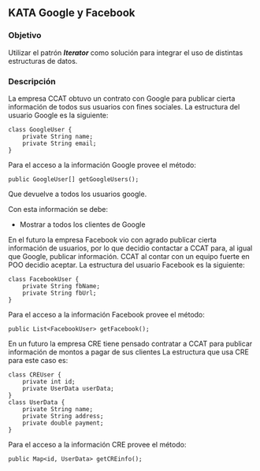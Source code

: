 ## KATA Google y Facebook ##

### Objetivo ###
Utilizar el patrón ***Iterator*** como solución para integrar el uso de distintas estructuras de datos.

### Descripción ###
La empresa CCAT obtuvo un contrato con Google para publicar cierta información de todos sus usuarios con fines sociales.
La estructura del usuario Google es la siguiente:

    class GoogleUser {
        private String name;
        private String email;
    }
Para el acceso a la información Google provee el método:

    public GoogleUser[] getGoogleUsers();

Que devuelve a todos los usuarios google.

Con esta información se debe:

 - Mostrar a todos los clientes de Google

En el futuro la empresa Facebook vio con agrado publicar cierta información de usuarios, por lo que decidio contactar a CCAT para, al igual que Google, publicar información.
CCAT al contar con un equipo fuerte en POO decidio aceptar.
La estructura del usuario Facebook es la siguiente:

    class FacebookUser {
        private String fbName;
        private String fbUrl;
    }
Para el acceso a la información Facebook provee el método:

    public List<FacebookUser> getFacebook();

En un futuro la empresa CRE tiene pensado contratar a CCAT para publicar información de montos a pagar de sus clientes
La estructura que usa CRE para este caso es:

    class CREUser {
        private int id;
        private UserData userData;
    }
    class UserData {
        private String name;
        private String address;
        private double payment;
    }
  Para el acceso a la información CRE provee el método:

    public Map<id, UserData> getCREinfo();
